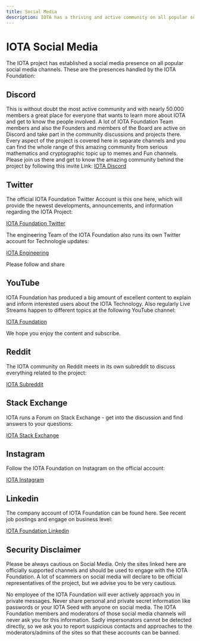 ```yaml
---
title: Social Media
description: IOTA has a thriving and active community on all popular social media applications. Find the IOTA Foundation and the community here.
---
```



# IOTA Social Media

The IOTA project has established a social media presence on all popular social media channels. These are the presences handled by the IOTA Foundation:

## Discord

This is without doubt the most active community and with nearly 50.000 members a great place for everyone that wants to learn more about IOTA and get to know the people involved. A lot of IOTA Foundation Team members and also the Founders and members of the Board are active on Discord and take part in the community discussions and projects there. Every aspect of the project is covered here in separate channels and you can find the whole range of this amazing community from serious mathematics and cryptographic topic up to memes and Fun channels. 
Please join us there and get to know the amazing community behind the project by following this invite Link:
[IOTA Discord](https://discord.iota.org)
 

## Twitter

The official IOTA Foundation Twitter Account is this one here, which will provide the newest developments, announcements, and information regarding the IOTA Project:

[IOTA Foundation Twitter](https://twitter.com/iota)

The engineering Team of the IOTA Foundation also runs its own Twitter account for Technologie updates:

[IOTA Engineering](https://twitter.com/iota_dev)


Please follow and share

## YouTube

IOTA Foundation has produced a big amount of excellent content to explain and inform interested users about the IOTA Technology. Also regularly Live Streams happen to different topics at the following YouTube channel:

[IOTA Foundation](https://www.youtube.com/c/iotafoundation)

We hope you enjoy the content and subscribe.

## Reddit

The IOTA community on Reddit meets in its own subreddit to discuss everything related to the project:

[IOTA Subreddit](https://www.reddit.com/r/Iota/)

## Stack Exchange

IOTA runs a Forum on Stack Exchange - get into the discussion and find answers to your questions:

[IOTA Stack Exchange](https://iota.stackexchange.com/)


## Instagram

Follow the IOTA Foundation on Instagram on the official account:

[IOTA Instagram](https://www.instagram.com/iotafoundation)

## Linkedin

The company account of IOTA Foundation can be found here. See recent job postings and engage on business level:

[IOTA Foundation Linkedin](https://www.linkedin.com/company/iotafoundation/)


## Security Disclaimer

Please be always cautious on Social Media. Only the sites linked here are officially supported channels and  should be used to engage with the IOTA Foundation. A lot of scammers on social media will declare to be official representatives of the project, but we advise you to be very cautious. 

No employee of the IOTA Foundation will ever actively approach you in private messages. Never share personal and private secret information like passwords or your IOTA Seed with anyone on social media. The IOTA Foundation members and moderators of those social media channels will never ask you for this information. Sadly impersonators cannot be detected directly, so we ask you to report suspicious contacts and approaches to the moderators/admins of the sites so that these accounts can be banned.
